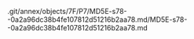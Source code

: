 .git/annex/objects/7F/P7/MD5E-s78--0a2a96dc38b4fe107812d51216b2aa78.md/MD5E-s78--0a2a96dc38b4fe107812d51216b2aa78.md